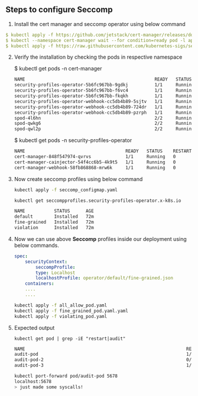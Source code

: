 ## Steps to configure Seccomp

1. Install the cert manager and seccomp operator using below command

```yaml
$ kubectl apply -f https://github.com/jetstack/cert-manager/releases/download/v1.5.3/cert-manager.yaml
$ kubectl --namespace cert-manager wait --for condition=ready pod -l app.kubernetes.io/instance=cert-manager
$ kubectl apply -f https://raw.githubusercontent.com/kubernetes-sigs/security-profiles-operator/master/deploy/operator.yaml

```
2. Verify the installation by checking the pods in respective namespace


    $ kubectl get pods -n cert-manager

    ```css
    NAME                                                 READY   STATUS    RESTARTS   AGE
    security-profiles-operator-5b6fc967bb-9gdkj          1/1     Running   0          90m
    security-profiles-operator-5b6fc967bb-f6vc4          1/1     Running   0          90m
    security-profiles-operator-5b6fc967bb-fkqkh          1/1     Running   0          90m
    security-profiles-operator-webhook-cc5db4b89-5sjtv   1/1     Running   0          90m
    security-profiles-operator-webhook-cc5db4b89-724dr   1/1     Running   0          90m
    security-profiles-operator-webhook-cc5db4b89-pzrph   1/1     Running   0          90m
    spod-4l6hn                                           2/2     Running   0          90m
    spod-qwkg6                                           2/2     Running   0          90m
    spod-qwl2p                                           2/2     Running   0          90m
    ```

    $ kubectl get pods -n security-profiles-operator
    
    ```css
    NAME                                      READY   STATUS    RESTARTS   AGE
    cert-manager-848f547974-qvrvs             1/1     Running   0          118m
    cert-manager-cainjector-54f4cc6b5-4k9t5   1/1     Running   0          118m
    cert-manager-webhook-58fb868868-mrw6k     1/1     Running   0          118m

    ```

3. Now create seccomp profiles using below command

    ```bash
    kubectl apply -f seccomp_configmap.yaml
    ```
    ```bash
    kubectl get seccompprofiles.security-profiles-operator.x-k8s.io
    ```
    ```css
    NAME           STATUS      AGE
    default        Installed   72m
    fine-grained   Installed   72m
    violation      Installed   72m
    ```

4. Now we can use above **Seccomp** profiles inside our deployment using below commands.

    ```yaml
    spec:
        securityContext:
            seccompProfile:
            type: Localhost
            localhostProfile: operator/default/fine-grained.json
        containers:
        ....
        ....

    ```
    ```bash
    kubectl apply -f all_allow_pod.yaml
    kubectl apply -f fine_grained_pod.yaml.yaml
    kubectl apply -f violating_pod.yaml
    ``` 

5. Expected output

    ``` kubectl get pod | grep -iE "restart|audit"  ```

    ```css
    NAME                                                             READY   STATUS             RESTARTS   AGE
    audit-pod                                                        1/1     Running            0          111m
    audit-pod-2                                                      0/1     CrashLoopBackOff   26         110m
    audit-pod-3                                                      1/1     Running            0          109m
    ```

    ```sh
    kubectl port-forward pod/audit-pod 5678
    localhost:5678
    > just made some syscalls!
    ```
